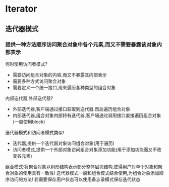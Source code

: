 # Iterator

## 迭代器模式

### 提供一种方法顺序访问聚合对象中各个元素,而又不需要暴露该对象内部表示

何时使用访问者模式?

* 需要访问组合对象的内容,而又不暴露其内部表示
* 需要多种方式访问聚合对象
* 需要定义一个统一接口,用来遍历各种类型的组合对象

内部迭代器,外部迭代器?

* 外部迭代器,客户端通过接口获取到迭代器,然后遍历组合对象
* 内部迭代器,组合对象内部持有迭代器,客户端通过调用接口直接遍历组合对象(一般使用block)

迭代器模式和访问者模式类似!

* 迭代器,提供一个迭代器对象访问组合对象(用于遍历)
* 访问者模式,提供一个外部对象访问组合对象添加功能(用于添加功能而又不改变各元素)

组合模式:将聚合对象以树形结构表示部分整体层次结构,使得用户对单个对象和聚合对象的使用具有一致性!
迭代器模式一般和组合模式结合使用,为组合对象添加顺序访问的方法!
若需要保存用户状态可以使用备忘录模式保存迭代状态
